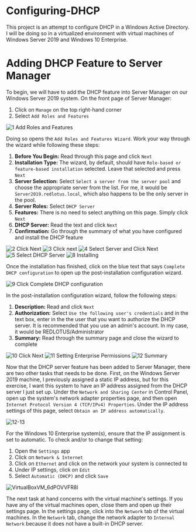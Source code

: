 # Configuring-DHCP

This project is an attempt to configure DHCP in a Windows Active Directory. I will be doing so in a virtualized environment with virtual machines of Windows Server 2019 and Windows 10 Enterprise.

# Adding DHCP Feature to Server Manager

To begin, we will have to add the DHCP feature into Server Manager on our Windows Server 2019 system. On the front page of Server Manager:

1. Click on `Manage` on the top right-hand corner
2. Select `Add Roles and Features`

![1  Add Roles and Features](https://github.com/johnnyh209/Configuring-DHCP/assets/33064730/ba4860ed-1dd5-4c5b-8d81-317ff8761f78)

Doing so opens the `Add Roles and Features Wizard`. Work your way through the wizard while following these steps:

1. **Before You Begin:** Read through this page and click `Next`
2. **Installation Type:** The wizard, by default, should have `Role-based or feature-based installation` selected. Leave that selected and press `Next`
3. **Server Selection:** Select `Select a server from the server pool` and choose the appropriate server from the list. For me, it would be `Server2019.redlotus.local`, which also happens to be the only server in the pool.
4. **Server Roles:** Select `DHCP Server`
5. **Features:** There is no need to select anything on this page. Simply click `Next`
6. **DHCP Server:** Read the text and click `Next`
7. **Confirmation:** Go through the summary of what you have configured and install the DHCP feature

![2  Click Next](https://github.com/johnnyh209/Configuring-DHCP/assets/33064730/133725c4-a8c7-4d27-96ed-b4ff73e79cf2)
![3  Click next](https://github.com/johnnyh209/Configuring-DHCP/assets/33064730/0fcc4d46-a71f-491f-a0e5-8dc9e3f151e2)
![4  Select Server and Click Next](https://github.com/johnnyh209/Configuring-DHCP/assets/33064730/0c8a303f-e268-4f3d-ac66-1eda8c9996ce)
![5  Select DHCP Server](https://github.com/johnnyh209/Configuring-DHCP/assets/33064730/22278d9c-b01a-422c-b6e3-7821464a8957)
![8  Installing](https://github.com/johnnyh209/Configuring-DHCP/assets/33064730/c51fbab2-1775-4b7b-9df1-60f8e57aefc8)

Once the installation has finished, click on the blue text that says `Complete DHCP configuration` to open up the post-installation configuration wizard.

![9  Click Complete DHCP configuration](https://github.com/johnnyh209/Configuring-DHCP/assets/33064730/f364e19c-8c13-4fe2-a5b0-84b1aa187ad0)

In the post-installation configuration wizard, follow the following steps:

1. **Description:** Read and click `Next`
2. **Authorization:** Select `Use the following user's credentials` and in the text box, enter in the the user that you want to authorize the DHCP server. It is recommended that you use an admin's account. In my case, it would be REDLOTUS/Administrator
3. **Summary:** Read through the summary page and close the wizard to complete

![10  Click Next](https://github.com/johnnyh209/Configuring-DHCP/assets/33064730/65b424a9-096f-4fcc-9648-261d1c7c301d)
![11  Setting Enterprise Permissions](https://github.com/johnnyh209/Configuring-DHCP/assets/33064730/76f6c036-4fa5-44f3-ba68-d22d167dda7e)
![12  Summary](https://github.com/johnnyh209/Configuring-DHCP/assets/33064730/e29c366b-f4ac-4309-b7c1-c3f3d5ab5c45)

Now that the DHCP server feature has been added to Server Manager, there are two other tasks that needs to be done. First, on the Windows Server 2019 machine, I previously assigned a static IP address, but for this exercise, I want this system to have an IP address assigned from the DHCP server I just set up. Under the `Network and Sharing Center` in Control Panel, open up the system's network adapter properties page, and then open `Internet Protocol Version 4 (TCP/IPv4) Properties`. Under the IP address settings of this page, select `Obtain an IP address automatically`.

![12-13](https://github.com/johnnyh209/Configuring-DHCP/assets/33064730/444303a5-7aff-456a-bd12-d3a3e16466e8)

For the Windows 10 Enterprise system(s), ensure that the IP assignment is set to automatic. To check and/or to change that setting: 

1. Open the `Settings` app
2. Click on `Network & Internet`
3. Click on `Ethernet` and click on the network your system is connected to
4. Under IP settings, click on `Edit`
5. Select `Automatic (DHCP)` and click `Save`

![VirtualBoxVM_6dPOVVFR8l](https://github.com/johnnyh209/Configuring-DHCP/assets/33064730/af10eff9-6591-4564-a608-b676c2afae44)

The next task at hand concerns with the virtual machine's settings. If you have any of the virtual machines open, close them and open up their settings page. In the settings page, click into the `Network` tab of the virtual machines. In the `Network` tab, change the network adapter to `Internal Network` because it does not have a built-in DHCP server. 






